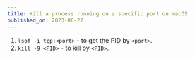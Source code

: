 ```yaml
---
title: Kill a process running on a specific port on macOS
published_on: 2023-06-22
---
```


1. `lsof -i tcp:<port>` - to get the PID by `<port>`.
2. `kill -9 <PID>` - to kill by `<PID>`.